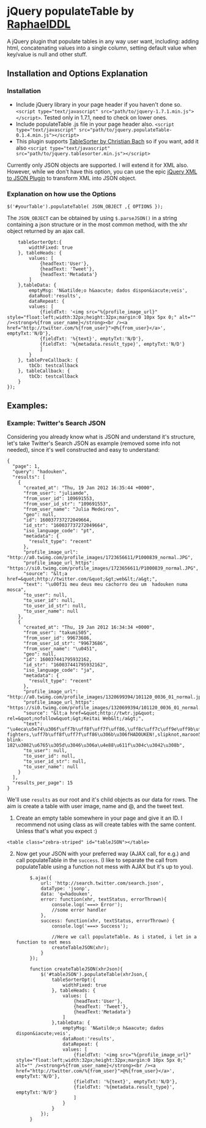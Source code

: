 jQuery populateTable by [RaphaelDDL][rddl]
=============

A jQuery plugin that populate tables in any way user want, including: adding html, concatenating values into a single column, setting default value when key/value is null and other stuff.


Installation and Options Explanation
-------

### Installation

* Include jQuery library in your page header if you haven't done so. `<script type="text/javascript" src="path/to/jquery-1.7.1.min.js"></script>`. Tested only in 1.7.1, need to check on lower ones.
* Include populateTable .js file in your page header also. `<script type="text/javascript" src="path/to/jquery.populateTable-0.1.4.min.js"></script>`
* This plugin supports [TableSorter by Christian Bach][tbls] so if you want, add it also `<script type="text/javascript" src="path/to/jquery.tablesorter.min.js"></script>`

Currently only JSON objects are supported. I will extend it for XML also. However, while we don't have this option, you can use the epic [jQuery XML to JSON Plugin][xml2json] to transform XML into JSON object.


### Explanation on how use the Options

	$('#yourTable').populateTable( JSON_OBJECT ,{ OPTIONS });

The `JSON_OBJECT` can be obtained by using `$.parseJSON()` in a string containing a json structure or in the most common method, with the xhr object returned by an ajax call.


		tableSorterOpt:{
			widthFixed: true
		}, tableHeads: {
			values: [
				{headText:'User'},
				{headText: 'Tweet'},
				{headText:'Metadata'}
			]
		},tableData: {
			emptyMsg: 'N&atilde;o h&aacute; dados dispon&iacute;veis',
			dataRoot:'results',
			dataRepeat: {
			values: [
				{fieldTxt: '<img src="%{profile_image_url}" style="float:left;width:32px;height:32px;margin:0 10px 5px 0;" alt="" /><strong>%{from_user_name}</strong><br /><a href="http://twitter.com/%{from_user}">@%{from_user}</a>', emptyTxt:'N/D'},
				{fieldTxt: '%{text}', emptyTxt:'N/D'},
				{fieldTxt: '%{metadata.result_type}', emptyTxt:'N/D'}
				]
			}
		}, tablePreCallback: {
			tbCb: testcallback
		}, tableCallback: {
			tbCb: testcallback
		}
	});



Examples:
-------

### Example: Twitter's Search JSON

Considering you already know what is JSON and understand it's structure, let's take Twitter's Search JSON as example (removed some info not needed), since it's well constructed and easy to understand:

	{
	  "page": 1, 
	  "query": "hadouken", 
	  "results": [
	    {
	      "created_at": "Thu, 19 Jan 2012 16:35:44 +0000", 
	      "from_user": "juliamde", 
	      "from_user_id": 109691553, 
	      "from_user_id_str": "109691553", 
	      "from_user_name": "Julia Medeiros", 
	      "geo": null, 
	      "id": 160037737272049664, 
	      "id_str": "160037737272049664", 
	      "iso_language_code": "pt", 
	      "metadata": {
	        "result_type": "recent"
	      }, 
	      "profile_image_url": "http://a0.twimg.com/profile_images/1723656611/P1000839_normal.JPG", 
	      "profile_image_url_https": "https://si0.twimg.com/profile_images/1723656611/P1000839_normal.JPG", 
	      "source": "&lt;a href=&quot;http://twitter.com/&quot;&gt;web&lt;/a&gt;", 
	      "text": "\u00f3i meu deus meu cachorro deu um  hadouken numa mosca", 
	      "to_user": null, 
	      "to_user_id": null, 
	      "to_user_id_str": null, 
	      "to_user_name": null
	    }, 
	    {
	      "created_at": "Thu, 19 Jan 2012 16:34:34 +0000", 
	      "from_user": "takumi505", 
	      "from_user_id": 99673686, 
	      "from_user_id_str": "99673686", 
	      "from_user_name": "\u0451", 
	      "geo": null, 
	      "id": 160037441795932162, 
	      "id_str": "160037441795932162", 
	      "iso_language_code": "ja", 
	      "metadata": {
	        "result_type": "recent"
	      }, 
	      "profile_image_url": "http://a0.twimg.com/profile_images/1320699394/101120_0036_01_normal.jpg", 
	      "profile_image_url_https": "https://si0.twimg.com/profile_images/1320699394/101120_0036_01_normal.jpg", 
	      "source": "&lt;a href=&quot;http://twtr.jp&quot; rel=&quot;nofollow&quot;&gt;Keitai Web&lt;/a&gt;", 
	      "text": "\u4eca\u5e74\u306f\uff7b\uff8f\uff7f\uff86,\uff8c\uff7c\uff9e\uff9b\uff6f\uff78\u304b\u306bfoo fighters,\uff7b\uff8f\uff7f\uff86\u306b\u306fHADOUKEN!,slipknot,maroon5\u306a\u4e88\u611f\u304c\u3059\u308b blink-182\u3082\u6765\u305d\u3046\u306a\u4e88\u611f\u304c\u3042\u308b", 
	      "to_user": null, 
	      "to_user_id": null, 
	      "to_user_id_str": null, 
	      "to_user_name": null
	    }
	  ], 
	  "results_per_page": 15
	}

We'll use `results` as our root and it's child objects as our data for rows. The aim is create a table with user image, name and @, and the tweet text.

1. Create an empty table somewhere in your page and give it an ID. I recommend not using class as will create tables with the same content. Unless that's what you expect :)

`<table class="zebra-striped" id="tableJSON"></table>`


2. Now get your JSON with your preferred way (AJAX call, for e.g.) and call populateTable in the `success`. (I like to separate the call from populateTable using a function not mess with AJAX but it's up to you).

			$.ajax({
				url: 'http://search.twitter.com/search.json',
				dataType: 'jsonp',
				data: 'q=hadouken',
				error: function(xhr, textStatus, errorThrown){
					console.log('===> Error');
					//some error handler
				},
				success: function(xhr, textStatus, errorThrown) {
					console.log('===> Success');
					
					//Here we call populateTable. As i stated, i let in a function to not mess
					createTableJSON(xhr);
				}
			});

			function createTableJSON(xhrJson){
				$('#tableJSON').populateTable(xhrJson,{
					tableSorterOpt:{
						widthFixed: true
					}, tableHeads: {
						values: [
							{headText:'User'},
							{headText: 'Tweet'},
							{headText:'Metadata'}
						]
					},tableData: {
						emptyMsg: 'N&atilde;o h&aacute; dados dispon&iacute;veis',
						dataRoot:'results',
						dataRepeat: {
						values: [
							{fieldTxt: '<img src="%{profile_image_url}" style="float:left;width:32px;height:32px;margin:0 10px 5px 0;" alt="" /><strong>%{from_user_name}</strong><br /><a href="http://twitter.com/%{from_user}">@%{from_user}</a>', emptyTxt:'N/D'},
							{fieldTxt: '%{text}', emptyTxt:'N/D'},
							{fieldTxt: '%{metadata.result_type}', emptyTxt:'N/D'}
							]
						}
					}
				});
			}














[rddl]: http://raphaelddl.com
[tbls]: http://tablesorter.com
[xml2json]: http://www.fyneworks.com/jquery/xml-to-json/